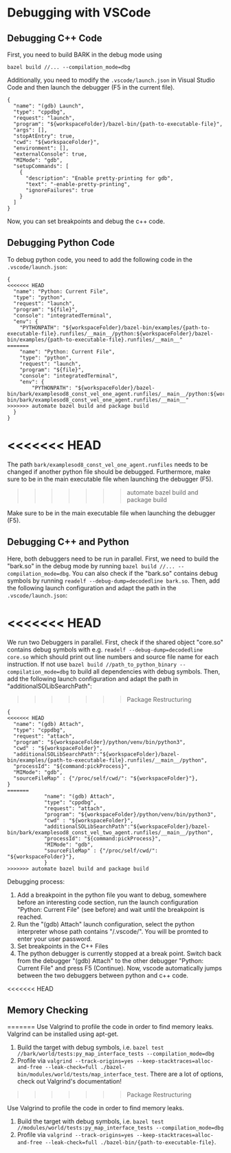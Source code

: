 Debugging with VSCode
================================

## Debugging C++ Code

First, you need to build BARK in the debug mode using

```
bazel build //... --compilation_mode=dbg
```

Additionally, you need to modify the `.vscode/launch.json` in Visual Studio Code and then launch the debugger (F5 in the current file).

```
{
  "name": "(gdb) Launch",
  "type": "cppdbg",
  "request": "launch",
  "program": "${workspaceFolder}/bazel-bin/{path-to-executable-file}",
  "args": [],
  "stopAtEntry": true,
  "cwd": "${workspaceFolder}",
  "environment": [],
  "externalConsole": true,
  "MIMode": "gdb",
  "setupCommands": [
    {
      "description": "Enable pretty-printing for gdb",
      "text": "-enable-pretty-printing",
      "ignoreFailures": true
    }
  ]
}
```

Now, you can set breakpoints and debug the c++ code.


## Debugging Python Code
To debug python code, you need to add the following code in the `.vscode/launch.json`:

```
{
<<<<<<< HEAD
  "name": "Python: Current File",
  "type": "python",
  "request": "launch",
  "program": "${file}",
  "console": "integratedTerminal",
  "env": {
    "PYTHONPATH": "${workspaceFolder}/bazel-bin/examples/{path-to-executable-file}.runfiles/__main__/python:${workspaceFolder}/bazel-bin/examples/{path-to-executable-file}.runfiles/__main__"
=======
    "name": "Python: Current File",
    "type": "python",
    "request": "launch",
    "program": "${file}",
    "console": "integratedTerminal",
    "env": {
        "PYTHONPATH": "${workspaceFolder}/bazel-bin/bark/examplesod8_const_vel_one_agent.runfiles/__main__/python:${workspaceFolder}/bazel-bin/bark/examplesod8_const_vel_one_agent.runfiles/__main__"
>>>>>>> automate bazel build and package build
  }
}
```
<<<<<<< HEAD
=======
The path `bark/examplesod8_const_vel_one_agent.runfiles` needs to be changed if another python file should be debugged. Furthermore, make sure to be in the main executable file when launching the debugger (F5).
>>>>>>> automate bazel build and package build

Make sure to be in the main executable file when launching the debugger (F5).


## Debugging C++ and Python

Here, both debuggers need to be run in parallel.
First, we need to build the "bark.so" in the debug mode by running `bazel build //... --compilation_mode=dbg`.
You can also check if the "bark.so" contains debug symbols by running `readelf --debug-dump=decodedline bark.so`.
Then, add the following launch configuration and adapt the path in the `.vscode/launch.json`:

<<<<<<< HEAD
=======
We run two Debuggers in parallel. First, check if the shared object "core.so" contains debug symbols with e.g. `readelf --debug-dump=decodedline core.so` which should print out line numbers and source file name for each instruction. If not use `bazel build //path_to_python_binary --compilation_mode=dbg` to build all dependencies with debug symbols.  Then, add the following launch configuration and adapt the path in "additionalSOLibSearchPath":
>>>>>>> Package Restructuring
```
{
<<<<<<< HEAD
  "name": "(gdb) Attach",
  "type": "cppdbg",
  "request": "attach",
  "program": "${workspaceFolder}/python/venv/bin/python3",
  "cwd" : "${workspaceFolder}",
  "additionalSOLibSearchPath":"${workspaceFolder}/bazel-bin/examples/{path-to-executable-file}.runfiles/__main__/python",
  "processId": "${command:pickProcess}",
  "MIMode": "gdb",
  "sourceFileMap" : {"/proc/self/cwd/": "${workspaceFolder}"},
}
=======
            "name": "(gdb) Attach",
            "type": "cppdbg",
            "request": "attach",
            "program": "${workspaceFolder}/python/venv/bin/python3",
            "cwd" : "${workspaceFolder}",
            "additionalSOLibSearchPath":"${workspaceFolder}/bazel-bin/bark/examplesod8_const_vel_two_agent.runfiles/__main__/python",
            "processId": "${command:pickProcess}",
            "MIMode": "gdb",
            "sourceFileMap" : {"/proc/self/cwd/": "${workspaceFolder}"},
            }
>>>>>>> automate bazel build and package build
```

Debugging process:
1. Add a breakpoint in the python file you want to debug, somewhere before an interesting code section, run the launch configuration "Python: Current File" (see before) and wait until the breakpoint is reached.
2. Run the "(gdb) Attach" launch configuration, select the python interpreter whose path contains "/.vscode/". You will be promted to enter your user password.
3. Set breakpoints in the C++ Files
4. The python debugger is currently stopped at a break point. Switch back from the debugger "(gdb) Attach" to the other debugger "Python: Current File" and press F5 (Continue). Now, vscode automatically jumps between the two debuggers between python and c++ code.


<<<<<<< HEAD
## Memory Checking
=======
Use Valgrind to profile the code in order to find memory leaks. Valgrind can be installed using apt-get.
1. Build the target with debug symbols, i.e. `bazel test //bark/world/tests:py_map_interface_tests --compilation_mode=dbg`
2. Profile via `valgrind --track-origins=yes --keep-stacktraces=alloc-and-free --leak-check=full ./bazel-bin/modules/world/tests/map_interface_test`. There are a lot of options, check out Valgrind's documentation!
>>>>>>> Package Restructuring

Use Valgrind to profile the code in order to find memory leaks.
1. Build the target with debug symbols, i.e. `bazel test //modules/world/tests:py_map_interface_tests --compilation_mode=dbg`
2. Profile via `valgrind --track-origins=yes --keep-stacktraces=alloc-and-free --leak-check=full ./bazel-bin/{path-to-executable-file}`.